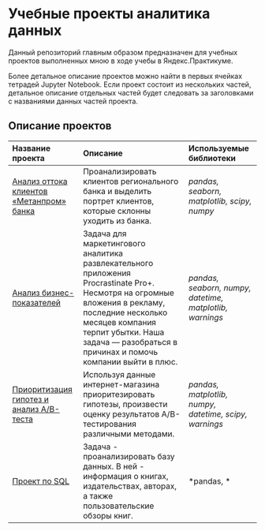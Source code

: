 # Учебные проекты аналитика данных

Данный репозиторий главным образом предназначен для учебных проектов выполненных мною в ходе учебы в Яндекс.Практикуме.

Более детальное описание проектов можно найти в первых ячейках тетрадей Jupyter Notebook. Если проект состоит из нескольких частей, детальное описание отдельных частей будет следовать за заголовками с названиями данных частей проекта.

## Описание проектов

| Название проекта | Описание | Используемые библиотеки | 
| :---------------------- | :---------------------- | :---------------------- |
| [Анализ оттока клиентов «Метанпром» банка](https://github.com/EV780/Educational_projects/blob/main/Анализ%20оттока%20клиентов%20«Метанпром»%20банка.ipynb) | Проанализировать клиентов регионального банка и выделить портрет клиентов, которые склонны уходить из банка. | *pandas, seaborn, matplotlib, scipy, numpy* |
| [Анализ бизнес-показателей](https://github.com/EV780/Educational_projects/blob/main/Анализ%20бизнес-показателей.ipynb) | Задача для маркетингового аналитика развлекательного приложения Procrastinate Pro+. Несмотря на огромные вложения в рекламу, последние несколько месяцев компания терпит убытки. Наша задача — разобраться в причинах и помочь компании выйти в плюс.| *pandas, seaborn, numpy, datetime, matplotlib, warnings* |
| [Приоритизация гипотез и анализ A/B-теста](https://github.com/EV780/Educational_projects/blob/main/Приоритизация%20гипотез%20и%20анализ%20AB-теста.ipynb) | Используя данные интернет-магазина приоритезировать гипотезы, произвести оценку результатов A/B-тестирования различными методами. | *pandas, matplotlib, numpy, datetime, scipy, warnings* |
| [Проект по SQL](https://github.com/EV780/Educational_projects/blob/main/Проект%20по%20SQL.ipynb) | Задача - проанализировать базу данных. В ней - информация о книгах, издательствах, авторах, а также пользовательские обзоры книг. | *pandas, *
